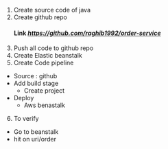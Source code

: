 1. Create source code of java
2. Create github repo
    #### Link *https://github.com/raghib1992/order-service*
3. Push all code to github repo
4. Create Elastic beanstalk
5. Create Code pipeline
- Source : github
- Add build stage
    - Create project
- Deploy
    - Aws benastalk
6. To verify
- Go to beanstalk
- hit on uri/order
